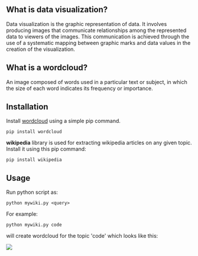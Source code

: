 ## What is data visualization?

Data visualization is the graphic representation of data. It involves producing images that communicate relationships among the represented data to viewers of the images. This communication is achieved through the use of a systematic mapping between graphic marks and data values in the creation of the visualization.

## What is a wordcloud?

An image composed of words used in a particular text or subject, in which the size of each word indicates its frequency or importance.

## Installation

Install [wordcloud](https://github.com/amueller/word_cloud) using a simple pip command.

```
pip install wordcloud
```

**wikipedia** library is used for extracting wikipedia articles on any given topic. Install it using this pip command:
```
pip install wikipedia
```
## Usage

Run python script as:

```
python mywiki.py <query>
```

For example:

```
python mywiki.py code
```

will create wordcloud for the topic 'code' which looks like this:

![](https://raw.githubusercontent.com/ishani-chakraborty/wikipedia-data-visualization/master/result.png)
